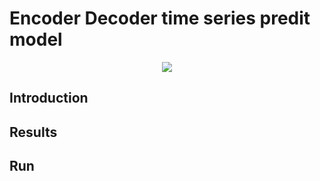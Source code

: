 <!--
 * @Author: hibana2077 hibana2077@gmail.com
 * @Date: 2024-05-16 22:56:10
 * @LastEditors: hibana2077 hibana2077@gmail.com
 * @LastEditTime: 2024-05-17 11:23:42
 * @FilePath: \Encoder-Decoder-time-series-predit-model\README.md
 * @Description: 这是默认设置,请设置`customMade`, 打开koroFileHeader查看配置 进行设置: https://github.com/OBKoro1/koro1FileHeader/wiki/%E9%85%8D%E7%BD%AE
-->
# Encoder Decoder time series predit model

<p align="center">
    <img src="https://skillicons.dev/icons?i=pytorch,py,docker" /><br>
</p>

## Introduction

## Results

## Run